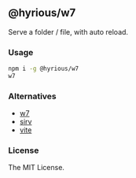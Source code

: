 ## @hyrious/w7

Serve a folder / file, with auto reload.

### Usage

```bash
npm i -g @hyrious/w7
w7
```

### Alternatives

- [w7](https://github.com/ulivz/w7)
- [sirv](https://github.com/lukeed/sirv)
- [vite](https://vitejs.dev)

### License

The MIT License.
